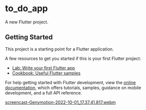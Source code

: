 # to_do_app

A new Flutter project.

## Getting Started

This project is a starting point for a Flutter application.

A few resources to get you started if this is your first Flutter project:

- [Lab: Write your first Flutter app](https://docs.flutter.dev/get-started/codelab)
- [Cookbook: Useful Flutter samples](https://docs.flutter.dev/cookbook)

For help getting started with Flutter development, view the
[online documentation](https://docs.flutter.dev/), which offers tutorials,
samples, guidance on mobile development, and a full API reference.


[screencast-Genymotion-2022-10-01_17.37.41.817.webm](https://user-images.githubusercontent.com/67444975/193417292-d97cca69-60f3-4295-b511-381ddc384af0.webm)
